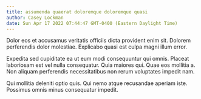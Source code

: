```yaml
---
title: assumenda quaerat doloremque doloremque quasi
author: Casey Lockman
date: Sun Apr 17 2022 07:44:47 GMT-0400 (Eastern Daylight Time)
---
```

Dolor eos et accusamus veritatis officiis dicta provident enim sit. Dolorem perferendis dolor molestiae. Explicabo quasi est culpa magni illum error.

 Expedita sed cupiditate ea ut eum modi consequuntur qui omnis. Placeat laboriosam est vel nulla consequatur. Quia maiores qui. Quae eos mollitia a. Non aliquam perferendis necessitatibus non rerum voluptates impedit nam.

 Qui mollitia deleniti optio quis. Qui nemo atque recusandae aperiam iste. Possimus omnis minus consequatur impedit.